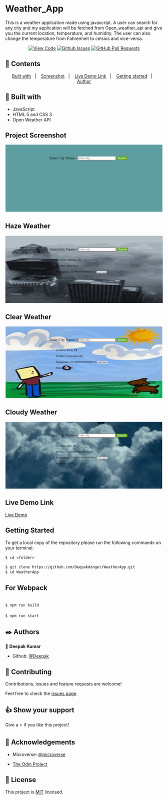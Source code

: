 # Weather_App

This is a weather application made using javascript. A user can search for any city and my application will be fetched from Open_weather_api and give you the current location, temperature, and humidity. The user can also change the temperature from Fahrenheit to celsius and vice-versa.

<div align="center">

[![View Code](https://img.shields.io/badge/View%20-Code-green)](https://github.com/Deepakdanger/WeatherApp)
[![Github Issues](https://img.shields.io/badge/GitHub-Issues-orange)](https://github.com/Deepakdanger/WeatherApp/issues)
[![GitHub Pull Requests](https://img.shields.io/badge/GitHub-Pull%20Requests-blue)](https://github.com/Deepakdanger/WeatherApp/pulls)

</div>

## 📝 Contents

<p align="center">
<a href="#with">Built with</a>&nbsp;&nbsp;&nbsp;|&nbsp;&nbsp;&nbsp;
<a href="#sc">Screenshot</a>&nbsp;&nbsp;&nbsp;|&nbsp;&nbsp;&nbsp;
<a href="#ll">Live Demo Link</a>&nbsp;&nbsp;&nbsp;|&nbsp;&nbsp;&nbsp;
<a href="#gs">Getting started</a>&nbsp;&nbsp;&nbsp;|&nbsp;&nbsp;&nbsp;
<a href="#author">Author</a>
</p>

## 🔧 Built with<a name = "with"></a>

- JavaScript
- HTML 5 and CSS 3
- Open Weather API

## Project Screenshot <a name = "sc"></a>

![Home-Page](dist/assets/img/img1.PNG)

## Haze Weather

![Haze-Weather](dist/assets/img/img4-haze.PNG)


## Clear Weather

![Clear-Sky](dist/assets/img/img3-sunny.PNG)


## Cloudy Weather

![Clear-Sky](dist/assets/img/img2-cloud.PNG)


## Live Demo Link <a name = "ll"></a>

[Live Demo](https://deepakdanger.github.io/WeatherApp/)


## Getting Started <a name = "gs"></a>

To get a local copy of the repository please run the following commands on your terminal:

```
$ cd <folder>
```

~~~bash
$ git clone https://github.com/Deepakdanger/WeatherApp.git
$ cd WeatherApp

~~~

## For Webpack

~~~bash

$ npm run build

$ npm run start

~~~


## ✒️  Authors <a name = "author"></a>


👤 **Deepak Kumar**

- Github: [@Deepak](https://github.com/Deepakdanger)



## 🤝 Contributing

Contributions, issues and feature requests are welcome!

Feel free to check the [issues page](https://github.com/Deepakdanger/WeatherApp/issues).


## 👍 Show your support

Give a ⭐️ if you like this project!

## :clap: Acknowledgements

- Microverse: [@microverse](https://www.microverse.org/)

- [The Odin Project](https://www.theodinproject.com/courses/javascript/lessons/weather-app)

## 📝 License

This project is [MIT](./LICENSE) licensed.